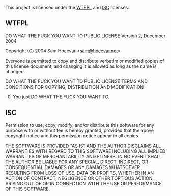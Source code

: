 This project is licensed under the [WTFPL][] and [ISC][] licenses.

[wtfpl]: https://en.wikipedia.org/wiki/WTFPL
[isc]: https://opensource.org/licenses/ISC

## WTFPL

DO WHAT THE FUCK YOU WANT TO PUBLIC LICENSE
Version 2, December 2004

Copyright (C) 2004 Sam Hocevar \<sam@hocevar.net>

Everyone is permitted to copy and distribute verbatim or modified copies
of this license document, and changing it is allowed as long as the name
is changed.

DO WHAT THE FUCK YOU WANT TO PUBLIC LICENSE TERMS AND CONDITIONS FOR
COPYING, DISTRIBUTION AND MODIFICATION

0. You just DO WHAT THE FUCK YOU WANT TO.

## ISC

Permission to use, copy, modify, and/or distribute this software for any
purpose with or without fee is hereby granted, provided that the above
copyright notice and this permission notice appear in all copies.

THE SOFTWARE IS PROVIDED "AS IS" AND THE AUTHOR DISCLAIMS ALL WARRANTIES
WITH REGARD TO THIS SOFTWARE INCLUDING ALL IMPLIED WARRANTIES OF
MERCHANTABILITY AND FITNESS. IN NO EVENT SHALL THE AUTHOR BE LIABLE FOR
ANY SPECIAL, DIRECT, INDIRECT, OR CONSEQUENTIAL DAMAGES OR ANY DAMAGES
WHATSOEVER RESULTING FROM LOSS OF USE, DATA OR PROFITS, WHETHER IN AN
ACTION OF CONTRACT, NEGLIGENCE OR OTHER TORTIOUS ACTION, ARISING OUT OF
OR IN CONNECTION WITH THE USE OR PERFORMANCE OF THIS SOFTWARE.
